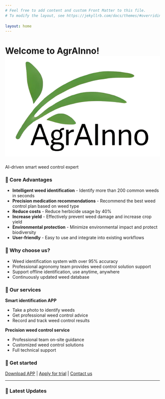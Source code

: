 ```yaml
---
# Feel free to add content and custom Front Matter to this file.
# To modify the layout, see https://jekyllrb.com/docs/themes/#overriding-theme-defaults

layout: home
---
```

# Welcome to AgrAInno!![AgrAInno Logo](assets\images\logo-removebg-preview.png)
AI-driven smart weed control expert

### 🌟 Core Advantages
- **Intelligent weed identification** - Identify more than 200 common weeds in seconds
- **Precision medication recommendations** - Recommend the best weed control plan based on weed type
- **Reduce costs** - Reduce herbicide usage by 40%
- **Increase yield** - Effectively prevent weed damage and increase crop yield
- **Environmental protection** - Minimize environmental impact and protect biodiversity
- **User-friendly** - Easy to use and integrate into existing workflows

### 💪 Why choose us?

- Weed identification system with over 95% accuracy
- Professional agronomy team provides weed control solution support
- Support offline identification, use anytime, anywhere
- Continuously updated weed database

### 📱 Our services

**Smart identification APP**
- Take a photo to identify weeds
- Get professional weed control advice
- Record and track weed control results


**Precision weed control service**
- Professional team on-site guidance
- Customized weed control solutions
- Full technical support

### 🚀 Get started

[Download APP](link) | [Apply for trial](link) | [Contact us](link)

---
### 📰 Latest Updates